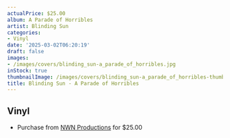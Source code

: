 ```yaml
---
actualPrice: $25.00
album: A Parade of Horribles
artist: Blinding Sun
categories:
- Vinyl
date: '2025-03-02T06:20:19'
draft: false
images:
- /images/covers/blinding_sun-a_parade_of_horribles.jpg
inStock: true
thumbnailImage: /images/covers/blinding_sun-a_parade_of_horribles-thumb.jpg
title: Blinding Sun - A Parade of Horribles
---
```


## Vinyl
* Purchase from [NWN Productions](http://shop.nwnprod.com/index.php?route=product/product&path=75&product_id=43814&sort=pd.name&order=ASC) for $25.00
